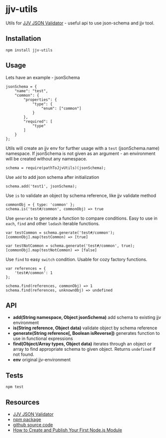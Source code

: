 # jjv-utils

Utils for [JJV JSON Validator](https://github.com/acornejo/jjv) - useful api to use json-schema and jjv tool.

## Installation

  `npm install jjv-utils`

## Usage

Lets have an example - jsonSchema

```
jsonSchema = {
    "name": "test",
    "common": {
        "properties": {
            "type": {
                "enum": ["common"]
            }
        },
        "required": [
            "type"
        ]
    }
};
```

Utils will create an jjv env for further usage with a `test` (jsonSchema.name) namespace. If jsonSchema is not given as an argument - an environment will be created without any namespace.
```
schema = require(pathToJjvUtils)(jsonSchema);
```

Use `add` to add json schema after initialization
```
schema.add('test1', jsonSchema);
```

Use `is` to validate an object by schema reference, like jjv validate method
```
commonObj = { type: 'common' };
schema.is('test#/common', commonObj) => true
```
Use `generate` to generate a function to compare conditions. Easy to use in `each`, `find` and other `lodash` iterable functions.
```
var testCommon = schema.generate('test#/common');
[commonObj].map(testCommon) => [true]

var testNotCommon = schema.generate('test#/common', true);
[commonObj].map(testNotCommon) => [false]
```

Use `find` to easy `switch` condition. Usable for cozy factory functions.
```
var references = {
    'test#/common': 1
};

schema.find(references, commonObj) => 1
schema.find(references, unknownObj) => undefined
```

## API

- **add(String namespace, Object jsonSchema)** add schema to existing jjv environment
- **is(String reference, Object data)** validate object by schema reference
- **generate(String reference[, Boolean isReverse])** generates function to use in functional expressions
- **find(Object/Array types, Object data)** iterates through an object or array to find appropriate schema to given object. Returns `undefined` if not found.
- **env** original jjv-environment

## Tests

  `npm test`

## Resources

- [JJV JSON Validator](https://github.com/acornejo/jjv)
- [npm package](https://www.npmjs.com/package/jjv-utils)
- [github source code](https://github.com/korzio/jjv-utils)
- [How to Create and Publish Your First Node.js Module](https://medium.com/@jdaudier/how-to-create-and-publish-your-first-node-js-module-444e7585b738)
